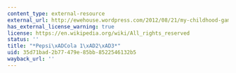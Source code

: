 ```yaml
---
content_type: external-resource
external_url: http://ewehouse.wordpress.com/2012/08/21/my-childhood-games-from-the-1980s-part-1-2/
has_external_license_warning: true
license: https://en.wikipedia.org/wiki/All_rights_reserved
status: ''
title: "*Pepsi\xADCola 1\xAD2\xAD3*"
uid: 35d71bad-2b77-479e-85bb-8522546132b5
wayback_url: ''
---
```

